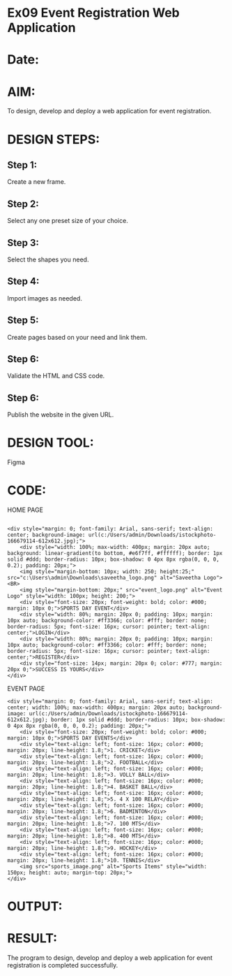 # Ex09 Event Registration Web Application
# Date:
# AIM:
To design, develop and deploy a web application for event registration.

# DESIGN STEPS:
## Step 1:
Create a new frame.

## Step 2:
Select any one preset size of your choice.

## Step 3:
Select the shapes you need.

## Step 4:
Import images as needed.

## Step 5:
Create pages based on your need and link them.

## Step 6:
Validate the HTML and CSS code.

## Step 6:
Publish the website in the given URL.

# DESIGN TOOL:
Figma

# CODE:
HOME PAGE
```

<div style="margin: 0; font-family: Arial, sans-serif; text-align: center; background-image: url(c:/Users/admin/Downloads/istockphoto-166679114-612x612.jpg);">
    <div style="width: 100%; max-width: 400px; margin: 20px auto; background: linear-gradient(to bottom, #e6f7ff, #ffffff); border: 1px solid #ddd; border-radius: 10px; box-shadow: 0 4px 8px rgba(0, 0, 0, 0.2); padding: 20px;">
    <img style="margin-bottom: 10px; width: 250; height:25;" src="c:\Users\admin\Downloads\saveetha_logo.png" alt="Saveetha Logo"><BR>
    <img style="margin-bottom: 20px;" src="event_logo.png" alt="Event Logo" style="width: 100px; height: 200;">
    <div style="font-size: 20px; font-weight: bold; color: #000; margin: 10px 0;">SPORTS DAY EVENT</div>
    <div style="width: 80%; margin: 20px 0; padding: 10px; margin: 10px auto; background-color: #ff3366; color: #fff; border: none; border-radius: 5px; font-size: 16px; cursor: pointer; text-align: center;">LOGIN</div>
    <div style="width: 80%; margin: 20px 0; padding: 10px; margin: 10px auto; background-color: #ff3366; color: #fff; border: none; border-radius: 5px; font-size: 16px; cursor: pointer; text-align: center;">REGISTER</div>
    <div style="font-size: 14px; margin: 20px 0; color: #777; margin: 20px 0;">SUCCESS IS YOURS</div>
</div>
```
EVENT PAGE
```
<div style="margin: 0; font-family: Arial, sans-serif; text-align: center; width: 100%; max-width: 400px; margin: 20px auto; background-image: url(c:/Users/admin/Downloads/istockphoto-166679114-612x612.jpg); border: 1px solid #ddd; border-radius: 10px; box-shadow: 0 4px 8px rgba(0, 0, 0, 0.2); padding: 20px;">
    <div style="font-size: 20px; font-weight: bold; color: #000; margin: 10px 0;">SPORTS DAY EVENTS</div>
    <div style="text-align: left; font-size: 16px; color: #000; margin: 20px; line-height: 1.8;">1. CRICKET</div>
    <div style="text-align: left; font-size: 16px; color: #000; margin: 20px; line-height: 1.8;">2. FOOTBALL</div>
    <div style="text-align: left; font-size: 16px; color: #000; margin: 20px; line-height: 1.8;">3. VOLLY BALL</div>
    <div style="text-align: left; font-size: 16px; color: #000; margin: 20px; line-height: 1.8;">4. BASKET BALL</div>
    <div style="text-align: left; font-size: 16px; color: #000; margin: 20px; line-height: 1.8;">5. 4 X 100 RELAY</div>
    <div style="text-align: left; font-size: 16px; color: #000; margin: 20px; line-height: 1.8;">6. BADMINTON</div>
    <div style="text-align: left; font-size: 16px; color: #000; margin: 20px; line-height: 1.8;">7. 100 MTS</div>
    <div style="text-align: left; font-size: 16px; color: #000; margin: 20px; line-height: 1.8;">8. 400 MTS</div>
    <div style="text-align: left; font-size: 16px; color: #000; margin: 20px; line-height: 1.8;">9. HOCKEY</div>
    <div style="text-align: left; font-size: 16px; color: #000; margin: 20px; line-height: 1.8;">10. TENNIS</div>
    <img src="sports_image.png" alt="Sports Items" style="width: 150px; height: auto; margin-top: 20px;">
</div>
```
# OUTPUT:
# RESULT:
The program to design, develop and deploy a web application for event registration is completed successfully.
